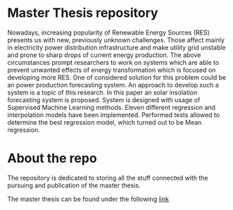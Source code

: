 # Master Thesis repository

Nowadays, increasing popularity of Renewable Energy Sources (RES) presents us with new, previously unknown challenges. Those affect mainly in electricity power distribution infrastructure and make utility grid unstable and prone to sharp drops of current energy production. The above circumstances prompt researchers to work on systems which are able to prevent unwanted effects of energy transformation which is focused on developing more RES. One of considered solution for this problem could be an power production forecasting system. An approach to develop such a system is a topic of this research. In this paper an solar insolation forecasting system is proposed. System is designed with usage of Supervised Machine Learning methods. Eleven different regression and interpolation models have been implemented. Performed tests allowed to determine the best regression model, which turned out to be Mean regression.

# About the repo
The repository is dedicated to storing all the stuff connected with the pursuing and publication of the master thesis.

The master thesis can be found under the following [link](https://github.com/kollosp/MasterThesis/MasterThesis.pdf)
